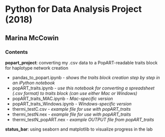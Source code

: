 # Python for Data Analysis Project (2018) #
## Marina McCowin ##

### Contents ###
**popart_project**: converting my .csv data to a PopART-readable traits block for haplotype network creation
- pandas_to_popart.ipynb - *shows the traits block creation step by step in an iPython notebook*
- popART_traits.ipynb - *use this notebook for converting a spreadsheet (.csv format) to traits block (can use either Mac or Windows)*
- popART_traits_MAC.ipynb - *Mac-specific version*
- popART_traits_Windows.ipynb - *Windows-specific version*
- thermi_testC.csv - *example file for use with popART_traits*
- thermi_testN.nex - *example file for use with popART_traits*
- thermi_testN_popART.nex - *example OUTPUT file from popART_traits*

**status_bar**: using seaborn and matplotlib to visualize progress in the lab

